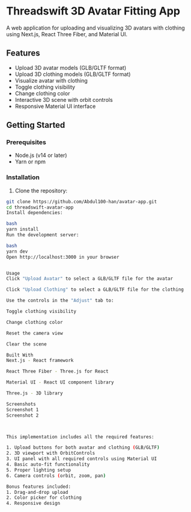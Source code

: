 # Threadswift 3D Avatar Fitting App

A web application for uploading and visualizing 3D avatars with clothing using Next.js, React Three Fiber, and Material UI.

## Features

- Upload 3D avatar models (GLB/GLTF format)
- Upload 3D clothing models (GLB/GLTF format)
- Visualize avatar with clothing
- Toggle clothing visibility
- Change clothing color
- Interactive 3D scene with orbit controls
- Responsive Material UI interface

## Getting Started

### Prerequisites

- Node.js (v14 or later)
- Yarn or npm

### Installation

1. Clone the repository:
```bash
git clone https://github.com/Abdul100-han/avatar-app.git
cd threadswift-avatar-app
Install dependencies:

bash
yarn install
Run the development server:

bash
yarn dev
Open http://localhost:3000 in your browser


Usage
Click "Upload Avatar" to select a GLB/GLTF file for the avatar

Click "Upload Clothing" to select a GLB/GLTF file for the clothing

Use the controls in the "Adjust" tab to:

Toggle clothing visibility

Change clothing color

Reset the camera view

Clear the scene

Built With
Next.js - React framework

React Three Fiber - Three.js for React

Material UI - React UI component library

Three.js - 3D library

Screenshots
Screenshot 1
Screenshot 2



This implementation includes all the required features:

1. Upload buttons for both avatar and clothing (GLB/GLTF)
2. 3D viewport with OrbitControls
3. UI panel with all required controls using Material UI
4. Basic auto-fit functionality
5. Proper lighting setup
6. Camera controls (orbit, zoom, pan)

Bonus features included:
1. Drag-and-drop upload
2. Color picker for clothing
4. Responsive design